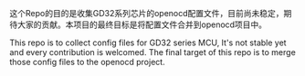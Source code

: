 这个Repo的目的是收集GD32系列芯片的openocd配置文件，目前尚未稳定，期待大家的贡献。本项目的最终目标是将配置文件合并到openocd项目中。

This repo is to collect config files for GD32 series MCU, It's not stable yet and every contribution is welcomed. The final target of this repo is to merge those config files to the openocd project.